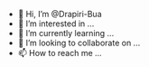 - 👋 Hi, I’m @Drapiri-Bua
- 👀 I’m interested in ...
- 🌱 I’m currently learning ...
- 💞️ I’m looking to collaborate on ...
- 📫 How to reach me ...

<!---
Drapiri-Bua/Drapiri-Bua is a ✨ special ✨ repository because its `README.md` (this file) appears on your GitHub profile.
You can click the Preview link to take a look at your changes.
--->

